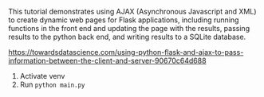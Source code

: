 This tutorial demonstrates using AJAX (Asynchronous Javascript and XML) to create dynamic web pages for Flask applications, including running functions in the front end and updating the page with the results, passing results to the python back end, and writing results to a SQLite database.

https://towardsdatascience.com/using-python-flask-and-ajax-to-pass-information-between-the-client-and-server-90670c64d688

1) Activate venv
2) Run `python main.py`